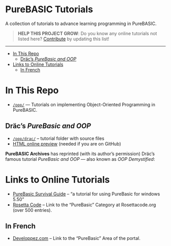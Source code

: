 PureBASIC Tutorials
===================

A collection of tutorials to advance learning programming in PureBASIC.

> **HELP THIS PROJECT GROW**: Do you know any online tutorials not listed here? [Contribute](../CONTRIBUTING.md) by updating this list!

------------------------------------------------------------------------

<!-- #toc -->
-   [In This Repo](#in-this-repo)
    -   [Dräc’s *PureBasic and OOP*](#dr%C3%A4cs-purebasic-and-oop)
-   [Links to Online Tutorials](#links-to-online-tutorials)
    -   [In French](#in-french)

<!-- /toc -->
In This Repo
============

-   [`/oop/`](./oop/) — Tutorials on implementing Object-Oriented Programming in PureBASIC.

Dräc’s *PureBasic and OOP*
--------------------------

-   [`/oop/drac/`](./oop/drac/) – tutorial folder with source files
-   [HTML online preview](http://htmlpreview.github.io/?https://github.com/tajmone/purebasic-archives/blob/master/tutorials/oop/drac/en/OOP-Demystified.html) (needed if you are on GitHub)

**PureBASIC Archives** has reprinted (with its author’s permission) Dräc’s famous tutorial *PureBasic and OOP* — also known as *OOP Demystified*:

Links to Online Tutorials
=========================

-   [PureBasic Survival Guide](http://ninelizards.com/purebasic/) – “a tutorial for using PureBasic for windows 5.50”
-   [Rosetta Code](http://rosettacode.org/wiki/Category:PureBasic) – Link to the “PureBasic” Category at Rosettacode.org (over 500 entries).

In French
---------

-   [Developpez.com](http://purebasic.developpez.com/) – Link to the “PureBasic” Area of the portal.

